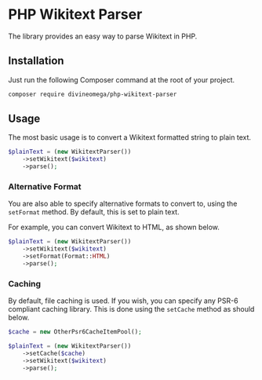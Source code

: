 # PHP Wikitext Parser
The library provides an easy way to parse Wikitext in PHP.

## Installation

Just run the following Composer command at the root of 
your project.

```bash
composer require divineomega/php-wikitext-parser
```

## Usage

The most basic usage is to convert a Wikitext formatted
string to plain text.

```php
$plainText = (new WikitextParser())
    ->setWikitext($wikitext)
    ->parse();
```

### Alternative Format

You are also able to specify alternative formats to 
convert to, using the `setFormat` method. By default, 
this is set to plain text.

For example, you can convert Wikitext to HTML, as shown
below.

```php
$plainText = (new WikitextParser())
    ->setWikitext($wikitext)
    ->setFormat(Format::HTML)
    ->parse();
```

### Caching

By default, file caching is used. If you wish, you can
specify any PSR-6 compliant caching library. This is
done using the `setCache` method as should below.

```php
$cache = new OtherPsr6CacheItemPool();

$plainText = (new WikitextParser())
    ->setCache($cache)
    ->setWikitext($wikitext)
    ->parse();
```
